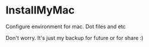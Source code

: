 # InstallMyMac

Configure environment for mac. Dot files and etc

Don't worry. It's just my backup for future or for share :)
